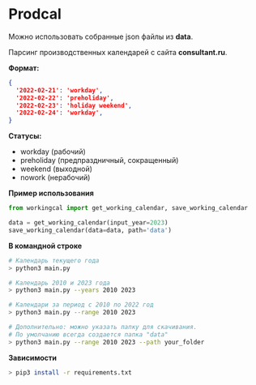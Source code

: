 # Prodcal

Можно использовать собранные json файлы из **data**.

Парсинг производственных календарей с сайта **consultant.ru**.

**Формат:**

```json
{
  '2022-02-21': 'workday',
  '2022-02-22': 'preholiday',
  '2022-02-23': 'holiday weekend',
  '2022-02-24': 'workday',
}
```

**Статусы:**

- workday (рабочий)
- preholiday (предпраздничный, сокращенный)
- weekend (выходной)
- nowork (нерабочий)


**Пример использования**

```Python
from workingcal import get_working_calendar, save_working_calendar

data = get_working_calendar(input_year=2023)
save_working_calendar(data=data, path='data')
```

**В командной строке**

```bash
# Календарь текущего года
> python3 main.py
```

```bash
# Календарь 2010 и 2023 года
> python3 main.py --years 2010 2023
```

```bash
# Календари за период с 2010 по 2022 год
> python3 main.py --range 2010 2023
```

```bash
# Дополнительно: можно указать папку для скачивания.
# По умолчанию всегда создается папка "data"
> python3 main.py --range 2010 2023 --path your_folder
```


**Зависимости**
```bash
> pip3 install -r requirements.txt
```
